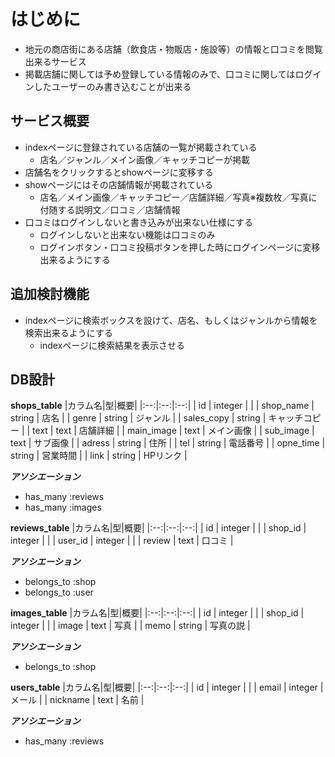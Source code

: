 # はじめに
* 地元の商店街にある店舗（飲食店・物販店・施設等）の情報と口コミを閲覧出来るサービス
* 掲載店舗に関しては予め登録している情報のみで、口コミに関してはログインしたユーザーのみ書き込むことが出来る


## サービス概要
* indexページに登録されている店舗の一覧が掲載されている
  * 店名／ジャンル／メイン画像／キャッチコピーが掲載
* 店舗名をクリックするとshowページに変移する
* showページにはその店舗情報が掲載されている
  * 店名／メイン画像／キャッチコピー／店舗詳細／写真※複数枚／写真に付随する説明文／口コミ／店舗情報
* 口コミはログインしないと書き込みが出来ない仕様にする
  * ログインしないと出来ない機能は口コミのみ
  * ログインボタン・口コミ投稿ボタンを押した時にログインページに変移出来るようにする


## 追加検討機能
* indexページに検索ボックスを設けて、店名、もしくはジャンルから情報を検索出来るようにする
  * indexページに検索結果を表示させる


## DB設計

**shops_table**
|カラム名|型|概要|
|:--:|:--:|:--:|
| id           | integer      |              |
| shop_name    | string       | 店名          |
| genre        | string       | ジャンル      |
| sales_copy   | string       | キャッチコピー |
| text         | text         | 店舗詳細      |
| main_image   | text         | メイン画像    |
| sub_image    | text         | サブ画像      |
| adress       | string       | 住所         |
| tel          | string       | 電話番号      |
| opne_time    | string       | 営業時間      |
| link         | string       | HPリンク      |

***アソシエーション***
* has_many :reviews
* has_many :images


**reviews_table**
|カラム名|型|概要|
|:--:|:--:|:--:|
| id           | integer      |              |
| shop_id      | integer      |              |
| user_id      | integer      |              |
| review       | text         | 口コミ        |

***アソシエーション***
* belongs_to :shop
* belongs_to :user


**images_table**
|カラム名|型|概要|
|:--:|:--:|:--:|
| id           | integer      |              |
| shop_id      | integer      |              |
| image        | text         | 写真          |
| memo         | string       | 写真の説      |

***アソシエーション***
* belongs_to :shop


**users_table**
|カラム名|型|概要|
|:--:|:--:|:--:|
| id           | integer      |              |
| email        | integer      | メール        |
| nickname     | text         | 名前          |

***アソシエーション***
* has_many :reviews

